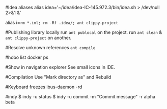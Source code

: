 #Idea aliases
alias idea='~/idea/idea-IC-145.972.3/bin/idea.sh > /dev/null 2>&1 &'

alias i=`rm *.iml; rm -Rf .idea/; ant clippy-project`

#Publishing library locally
run `ant publocal` on the project.
run `ant clean` & `ant clippy-project` on another.	

#Resolve unknown references
`ant compile`

#hobo list
docker ps

#Show in navigation explorer
See small icons in IDE.

#Compilation
Use "Mark directory as"
and Rebuild

#Keyboard freezes
ibus-daemon -rd

#indy
$ indy -u status
$ indy -u commit -m "Commit message" -r alpha beta